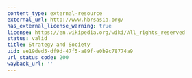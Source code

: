 ```yaml
---
content_type: external-resource
external_url: http://www.hbrsasia.org/
has_external_license_warning: true
license: https://en.wikipedia.org/wiki/All_rights_reserved
status: valid
title: Strategy and Society
uid: ee19ded5-df9d-47f5-a89f-e0b9c78774a9
url_status_code: 200
wayback_url: ''
---
```


